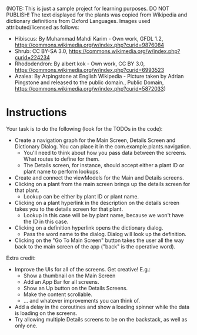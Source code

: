 (NOTE: This is just a sample project for learning purposes. DO NOT PUBLISH! The text displayed for the
plants was copied  from Wikipedia and dictionary definitions from Oxford Languages. Images used
attributed/licensed as follows:
* Hibiscus: By Muhammad Mahdi Karim - Own work, GFDL 1.2, https://commons.wikimedia.org/w/index.php?curid=9876084
* Shrub: CC BY-SA 3.0, https://commons.wikimedia.org/w/index.php?curid=224234
* Rhododendron: By albert kok - Own work, CC BY 3.0, https://commons.wikimedia.org/w/index.php?curid=6993523
* Azalea: By Arpingstone at English Wikipedia - Picture taken by Adrian Pingstone and released to the public domain., Public Domain, https://commons.wikimedia.org/w/index.php?curid=5872033)

# Instructions 

Your task is to do the following (look for the TODOs in the code):

* Create a navigation graph for the Main Screen, Details Screen and Dictionary Dialog. You can place it in the com.example.plants.navigation.
  * You'll need to think about how you pass data between the screens. What routes to define for them.
  * The Details screen, for instance, should accept either a plant ID or plant name to perform lookups.
* Create and connect the viewModels for the Main and Details screens.
* Clicking on a plant from the main screen brings up the details screen for that plant.
  * Lookup can be either by plant ID or plant name.
* Clicking on a plant hyperlink in the description on the details screen takes you to the details screen for that plant.
  * Lookup in this case will be by plant name, because we won't have the ID in this case.
* Clicking on a definition hyperlink opens the dictionary dialog.
  * Pass the word name to the dialog. Dialog will look up the definition.
* Clicking on the "Go To Main Screen" button takes the user all the way back to the main screen of the app ("back" is the operative word).

Extra credit:

* Improve the UIs for all of the screens. Get creative! E.g.:
  * Show a thumbnail on the Main Screen
  * Add an App Bar for all screens.
  * Show an Up button on the Details Screens.
  * Make the content scrollable.
  * ... and whatever improvements you can think of.
* Add a delay in the coroutines and show a loading spinner while the data is loading on the screens.
* Try allowing multiple Details screens to be on the backstack, as well as only one.